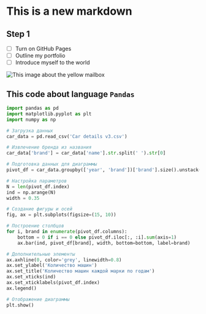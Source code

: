 # This is a new markdown
## Step 1

- [ ] Turn on GitHub Pages
- [ ] Outline my portfolio
- [ ] Introduce myself to the world

![This image about the yellow mailbox](https://images.pexels.com/photos/11650554/pexels-photo-11650554.jpeg)

## This code about language ```Pandas```
```Python
import pandas as pd
import matplotlib.pyplot as plt
import numpy as np

# Загрузка данных
car_data = pd.read_csv('Car details v3.csv')

# Извлечение бренда из названия
car_data['brand'] = car_data['name'].str.split(' ').str[0]

# Подготовка данных для диаграммы
pivot_df = car_data.groupby(['year', 'brand'])['brand'].size().unstack().fillna(0)

# Настройка параметров
N = len(pivot_df.index)
ind = np.arange(N)
width = 0.35

# Создание фигуры и осей
fig, ax = plt.subplots(figsize=(15, 10))

# Построение столбцов
for i, brand in enumerate(pivot_df.columns):
    bottom = 0 if i == 0 else pivot_df.iloc[:, :i].sum(axis=1)
    ax.bar(ind, pivot_df[brand], width, bottom=bottom, label=brand)

# Дополнительные элементы
ax.axhline(0, color='grey', linewidth=0.8)
ax.set_ylabel('Количество машин')
ax.set_title('Количество машин каждой марки по годам')
ax.set_xticks(ind)
ax.set_xticklabels(pivot_df.index)
ax.legend()

# Отображение диаграммы
plt.show()
```
